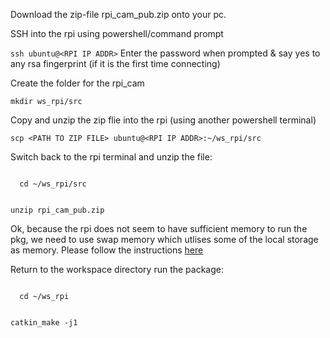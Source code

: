 Download the zip-file rpi_cam_pub.zip onto your pc.

SSH into the rpi using powershell/command prompt

```ssh ubuntu@<RPI IP ADDR>```
Enter the password when prompted & say yes to any rsa fingerprint (if it is the first time connecting)

Create the folder for the rpi_cam

```mkdir ws_rpi/src```

Copy and unzip the zip flie into the rpi (using another powershell terminal)

```scp <PATH TO ZIP FILE> ubuntu@<RPI IP ADDR>:~/ws_rpi/src```

Switch back to the rpi terminal and unzip the file:

<code>
  cd ~/ws_rpi/src
  
  unzip rpi_cam_pub.zip
</code>

Ok, because the rpi does not seem to have sufficient memory to run the pkg, we need to use swap memory which utlises some of the local storage as memory. Please follow the instructions [here](https://www.codegrepper.com/code-examples/shell/add+swap+ubuntu+20.04)

Return to the workspace directory run the package:


<code>
  cd ~/ws_rpi
  
  catkin_make -j1
</code>


